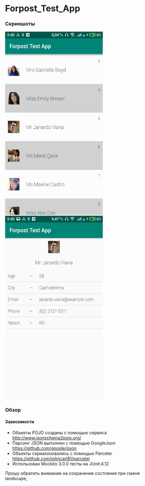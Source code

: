 # Forpost_Test_App
### Скриншоты

<img src="https://raw.githubusercontent.com/Orlinskas/Forpost_Test_App/master/app/src/main/assets/screen_main.jpg" width="320" height="600"/>   <img src="https://raw.githubusercontent.com/Orlinskas/Forpost_Test_App/master/app/src/main/assets/screen_user.jpg" width="320" height="600"/>

### Обзор
 #### Зависимости
 + Объекты POJO созданы с помощью сервиса http://www.jsonschema2pojo.org/
 + Парсинг JSON выполнен с помощью GoogleJson https://github.com/google/gson
 + Объекты сериализовались с помощью Parceler https://github.com/johncarl81/parceler
 + Использован Mockito 3.0.0 тесты на JUnit:4.12
 
 Прошу обратить внимание на сохранение состояния при смене landscape;
